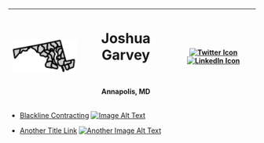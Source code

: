 
<div align="center" width="full">

| **<img src="/images/md.svg" alt="Profile Image" width="200">** | <h1> Joshua Garvey</h1> <br> <p>Annapolis, MD</p> | [![Twitter Icon](https://img.shields.io/badge/-Twitter-1DA1F2?style=flat-square&logo=twitter&logoColor=white)](https://twitter.com/joshuagarvey) [![LinkedIn Icon](https://img.shields.io/badge/-LinkedIn-0077B5?style=flat-square&logo=linkedin&logoColor=white)](https://linkedin.com/in/joshuagarvey) |
| -------------------------------------------------------------- | ------------------------------------------------- | -------------------------------------------------------------------------------------------------------------------------------------------------------------------------------------------------------------------------------------------------------------------------------------------------------- |

</div>


- [Blackline Contracting](https://blackline.joshuagarvey.com/) [![Image Alt Text](https://example.com/image.jpg)](https://example.com)
  
- [Another Title Link](https://anotherexample.com) [![Another Image Alt Text](https://anotherexample.com/image.jpg)](https://anotherexample.com)
